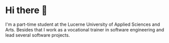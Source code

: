 # Hi there 👋

I'm a part-time student at the Lucerne University of Applied Sciences and Arts. Besides that I work as a vocational trainer in software engineering and lead several software projects.
